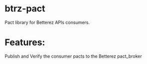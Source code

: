 # btrz-pact
Pact library for Betterez APIs consumers.

# Features:
Publish and Verify the consumer pacts to the Betterez pact_broker
